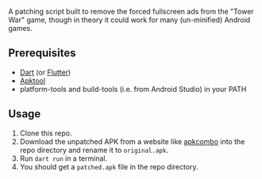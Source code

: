 A patching script built to remove the forced fullscreen ads
from the "Tower War" game, though in theory it could work
for many (un-minified) Android games.

## Prerequisites

- [Dart](https://dart.dev/get-dart) (or [Flutter](https://flutter.dev/docs/get-started/install))
- [Apktool](https://apktool.org/docs/install)
- platform-tools and build-tools (i.e. from Android Studio) in your PATH

## Usage

1. Clone this repo.
2. Download the unpatched APK from a website like [apkcombo](https://apkcombo.com/downloader#package=games.vaveda.militaryoverturn&device=phone&sdk=32&arches=arm64-v8a) into the repo directory and rename it to `original.apk`.
3. Run `dart run` in a terminal.
4. You should get a `patched.apk` file in the repo directory.
